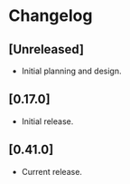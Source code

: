 # Changelog

## [Unreleased]

- Initial planning and design.

## [0.17.0]

- Initial release.

## [0.41.0]

- Current release.

